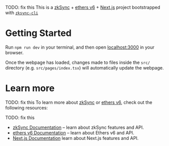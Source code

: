 TODO: fix this
This is a [zkSync](https://zksync.io) + [ethers v6](https://docs.ethers.org/v6/) + [Next.js](https://nextjs.org) project bootstrapped with [`zksync-cli`](https://github.com/matter-labs/zksync-cli)

# Getting Started

Run `npm run dev` in your terminal, and then open [localhost:3000](http://localhost:3000) in your browser.

Once the webpage has loaded, changes made to files inside the `src/` directory (e.g. `src/pages/index.tsx`) will automatically update the webpage.

# Learn more

TODO: fix this
To learn more about [zkSync](https://zksync.io) or [ethers v6](https://docs.ethers.org/v6/), check out the following resources:

TODO: fix this
- [zkSync Documentation](https://era.zksync.io/docs/dev) – learn about zkSync features and API.
- [ethers v6 Documentation](https://docs.ethers.org/v6/) – learn about Ethers v6 and API.
- [Next.js Documentation](https://nextjs.org/docs) learn about Next.js features and API.
